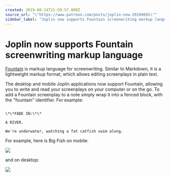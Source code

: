 ```yaml
---
created: 2019-08-14T21:59:57.000Z
source_url: "\"https://www.patreon.com/posts/joplin-now-29169691\""
sidebar_label: "Joplin now supports Fountain screenwriting markup language"
---
```


# Joplin now supports Fountain screenwriting markup language

[Fountain](https://fountain.io/) is markup language for screenwriting. Similar to Markdown, it is a lightweight markup format, which allows editing screenplays in plain text.

The desktop and mobile Joplin applications now support Fountain, allowing you to write and read your screenplays on your computer or on the go. To add a Fountain screenplay to a note simply wrap it into a fenced block, with the "fountain" identifier. For example:

```fountain

\*\*FADE IN:\*\*

A RIVER.

We're underwater, watching a fat catfish swim along.  

```

For example, here is Big Fish on mobile:

![](https://raw.githubusercontent.com/laurent22/joplin/dev/Assets/WebsiteAssets/images/news/20190814-215957_0.png)

and on desktop:

![](https://raw.githubusercontent.com/laurent22/joplin/dev/Assets/WebsiteAssets/images/news/20190814-215957_1.png)